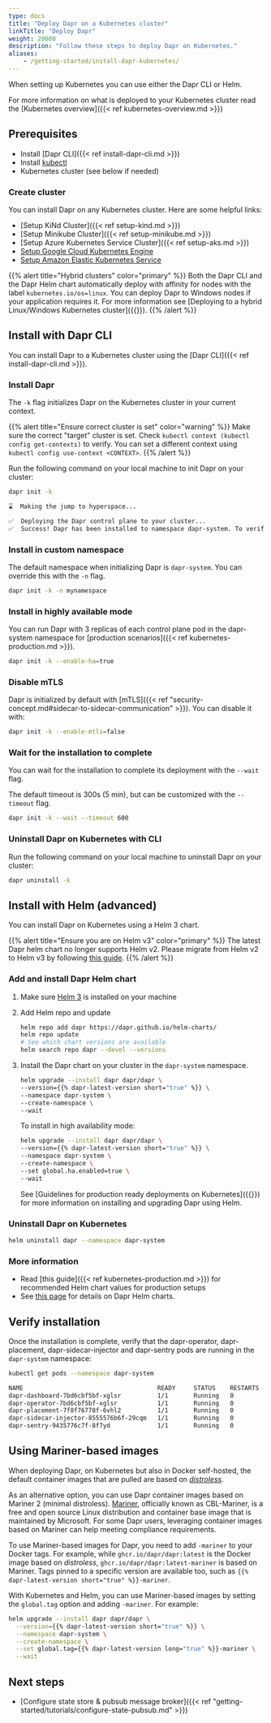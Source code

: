 ```yaml
---
type: docs
title: "Deploy Dapr on a Kubernetes cluster"
linkTitle: "Deploy Dapr"
weight: 20000
description: "Follow these steps to deploy Dapr on Kubernetes."
aliases:
    - /getting-started/install-dapr-kubernetes/
---
```


When setting up Kubernetes you can use either the Dapr CLI or Helm.

For more information on what is deployed to your Kubernetes cluster read the [Kubernetes overview]({{< ref kubernetes-overview.md >}})

## Prerequisites

- Install [Dapr CLI]({{< ref install-dapr-cli.md >}})
- Install [kubectl](https://kubernetes.io/docs/tasks/tools/)
- Kubernetes cluster (see below if needed)

### Create cluster

You can install Dapr on any Kubernetes cluster. Here are some helpful links:

- [Setup KiNd Cluster]({{< ref setup-kind.md >}})
- [Setup Minikube Cluster]({{< ref setup-minikube.md >}})
- [Setup Azure Kubernetes Service Cluster]({{< ref setup-aks.md >}})
- [Setup Google Cloud Kubernetes Engine](https://docs.dapr.io/operations/hosting/kubernetes/cluster/setup-gke/)
- [Setup Amazon Elastic Kubernetes Service](https://docs.aws.amazon.com/eks/latest/userguide/getting-started.html)

{{% alert title="Hybrid clusters" color="primary" %}}
Both the Dapr CLI and the Dapr Helm chart automatically deploy with affinity for nodes with the label `kubernetes.io/os=linux`. You can deploy Dapr to Windows nodes if your application requires it. For more information see [Deploying to a hybrid Linux/Windows Kubernetes cluster]({{<ref kubernetes-hybrid-clusters>}}).
{{% /alert %}}


## Install with Dapr CLI

You can install Dapr to a Kubernetes cluster using the [Dapr CLI]({{< ref install-dapr-cli.md >}}).

### Install Dapr

The `-k` flag initializes Dapr on the Kubernetes cluster in your current context.

{{% alert title="Ensure correct cluster is set" color="warning" %}}
Make sure the correct "target" cluster is set. Check `kubectl context (kubectl config get-contexts)` to verify. You can set a different context using `kubectl config use-context <CONTEXT>`.
{{% /alert %}}

Run the following command on your local machine to init Dapr on your cluster:

```bash
dapr init -k
```

```bash
⌛  Making the jump to hyperspace...

✅  Deploying the Dapr control plane to your cluster...
✅  Success! Dapr has been installed to namespace dapr-system. To verify, run "dapr status -k" in your terminal. To get started, go here: https://aka.ms/dapr-getting-started
```

### Install in custom namespace

The default namespace when initializing Dapr is `dapr-system`. You can override this with the `-n` flag.

```bash
dapr init -k -n mynamespace
```

### Install in highly available mode

You can run Dapr with 3 replicas of each control plane pod in the dapr-system namespace for [production scenarios]({{< ref kubernetes-production.md >}}).

```bash
dapr init -k --enable-ha=true
```

### Disable mTLS

Dapr is initialized by default with [mTLS]({{< ref "security-concept.md#sidecar-to-sidecar-communication" >}}). You can disable it with:

```bash
dapr init -k --enable-mtls=false
```

### Wait for the installation to complete

 You can wait for the installation to complete its deployment with the `--wait` flag.

 The default timeout is 300s (5 min), but can be customized with the `--timeout` flag.

```bash
dapr init -k --wait --timeout 600
```

### Uninstall Dapr on Kubernetes with CLI

Run the following command on your local machine to uninstall Dapr on your cluster:

```bash
dapr uninstall -k
```

## Install with Helm (advanced)

You can install Dapr on Kubernetes using a Helm 3 chart.

{{% alert title="Ensure you are on Helm v3" color="primary" %}}
The latest Dapr helm chart no longer supports Helm v2. Please migrate from Helm v2 to Helm v3 by following [this guide](https://helm.sh/blog/migrate-from-helm-v2-to-helm-v3/).
{{% /alert %}}

### Add and install Dapr Helm chart

1. Make sure [Helm 3](https://github.com/helm/helm/releases) is installed on your machine
2. Add Helm repo and update

    ```bash
    helm repo add dapr https://dapr.github.io/helm-charts/
    helm repo update
    # See which chart versions are available
    helm search repo dapr --devel --versions
    ```
3. Install the Dapr chart on your cluster in the `dapr-system` namespace.

    ```bash
    helm upgrade --install dapr dapr/dapr \
    --version={{% dapr-latest-version short="true" %}} \
    --namespace dapr-system \
    --create-namespace \
    --wait
    ```

   To install in high availability mode:

    ```bash
    helm upgrade --install dapr dapr/dapr \
    --version={{% dapr-latest-version short="true" %}} \
    --namespace dapr-system \
    --create-namespace \
    --set global.ha.enabled=true \
    --wait
    ```


   See [Guidelines for production ready deployments on Kubernetes]({{<ref kubernetes-production.md>}}) for more information on    installing and upgrading Dapr using Helm.

### Uninstall Dapr on Kubernetes

```bash
helm uninstall dapr --namespace dapr-system
```

### More information

- Read [this guide]({{< ref kubernetes-production.md >}}) for recommended Helm chart values for production setups
- See [this page](https://github.com/dapr/dapr/blob/master/charts/dapr/README.md) for details on Dapr Helm charts.

## Verify installation

Once the installation is complete, verify that the dapr-operator, dapr-placement, dapr-sidecar-injector and dapr-sentry pods are running in the `dapr-system` namespace:

```bash
kubectl get pods --namespace dapr-system
```

```bash
NAME                                     READY     STATUS    RESTARTS   AGE
dapr-dashboard-7bd6cbf5bf-xglsr          1/1       Running   0          40s
dapr-operator-7bd6cbf5bf-xglsr           1/1       Running   0          40s
dapr-placement-7f8f76778f-6vhl2          1/1       Running   0          40s
dapr-sidecar-injector-8555576b6f-29cqm   1/1       Running   0          40s
dapr-sentry-9435776c7f-8f7yd             1/1       Running   0          40s
```

## Using Mariner-based images

When deploying Dapr, on Kubernetes but also in Docker self-hosted, the default container images that are pulled are based on [*distroless*](https://github.com/GoogleContainerTools/distroless).

As an alternative option, you can use Dapr container images based on Mariner 2 (minimal distroless). [Mariner](https://github.com/microsoft/CBL-Mariner/), officially known as CBL-Mariner, is a free and open source Linux distribution and container base image that is maintained by Microsoft. For some Dapr users, leveraging container images based on Mariner can help meeting compliance requirements.

To use Mariner-based images for Dapr, you need to add `-mariner` to your Docker tags. For example, while `ghcr.io/dapr/dapr:latest` is the Docker image based on *distroless*, `ghcr.io/dapr/dapr:latest-mariner` is based on Mariner. Tags pinned to a specific version are available too, such as `{{% dapr-latest-version short="true" %}}-mariner`.

With Kubernetes and Helm, you can use Mariner-based images by setting the `global.tag` option and adding `-mariner`. For example:

```sh
helm upgrade --install dapr dapr/dapr \
  --version={{% dapr-latest-version short="true" %}} \
  --namespace dapr-system \
  --create-namespace \
  --set global.tag={{% dapr-latest-version long="true" %}}-mariner \
  --wait
```

## Next steps

- [Configure state store & pubsub message broker]({{< ref "getting-started/tutorials/configure-state-pubsub.md" >}})
